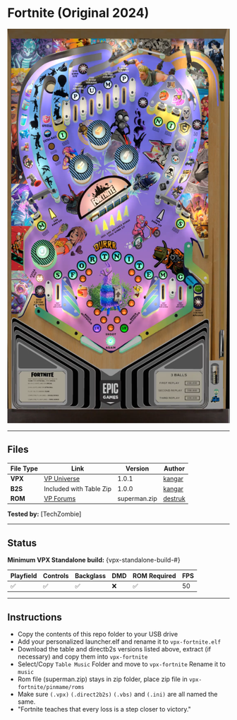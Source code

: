# Fortnite (Original 2024)

![Table Preview](/images/vpx-fortnite-preview.png)

---

## Files
| File Type | Link | Version | Author | 
|-----------|--------|----------|--------------|
| **VPX** | [VP Universe](https://vpuniverse.com/files/file/21107-fortnite-2024/) | 1.0.1 | [kangar](https://vpuniverse.com/profile/75869-kangar/) |
| **B2S** | Included with Table Zip | 1.0.0 | [kangar](https://vpuniverse.com/profile/75869-kangar/) |
| **ROM** | [VP Forums](https://www.vpforums.org/index.php?app=downloads&showfile=181) | superman.zip | [destruk](https://www.vpforums.org/index.php?showuser=5) |

**Tested by:** [TechZombie]

---

## Status 
**Minimum VPX Standalone build:** {vpx-standalone-build-#}

| Playfield | Controls | Backglass | DMD | ROM Required | FPS | 
|-----------|----------|-----------|-----|--------------|-----|
| :white_check_mark: | :white_check_mark: | :white_check_mark: | :x: | :white_check_mark: | 50 |

---

## Instructions

- Copy the contents of this repo folder to your USB drive
- Add your personalized launcher.elf and rename it to `vpx-fortnite.elf`
- Download the table and directb2s versions listed above, extract (if necessary) and copy them into `vpx-fortnite`
- Select/Copy `Table Music` Folder and move to `vpx-fortnite` Rename it to `music`
- Rom file (superman.zip) stays in zip folder, place zip file in `vpx-fortnite/pinmame/roms`
- Make sure `(.vpx)` `(.direct2b2s)` `(.vbs)` and `(.ini)` are all named the same.
- "Fortnite teaches that every loss is a step closer to victory."
